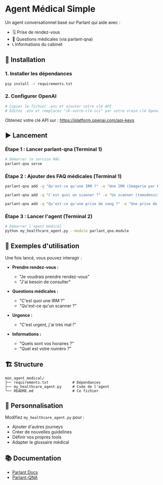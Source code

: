 # Agent Médical Simple

Un agent conversationnel basé sur Parlant qui aide avec :
- 🗓️ Prise de rendez-vous
- 💊 Questions médicales (via parlant-qna)
- 📞 Informations du cabinet

## 🚀 Installation

### 1. Installer les dépendances
```bash
pip install -r requirements.txt
```

### 2. Configurer OpenAI
```bash
# Copier le fichier .env et ajouter votre clé API
# Éditez .env et remplacez "sk-votre-clé-ici" par votre vraie clé OpenAI
```

Obtenez votre clé API sur : https://platform.openai.com/api-keys

## ▶️ Lancement

### Étape 1 : Lancer parlant-qna (Terminal 1)

```bash
# Démarrer le service RAG
parlant-qna serve
```

### Étape 2 : Ajouter des FAQ médicales (Terminal 1)

```bash
parlant-qna add -q "Qu'est-ce qu'une IRM ?" -a "Une IRM (Imagerie par Résonance Magnétique) est un examen d'imagerie médicale qui utilise un champ magnétique puissant pour créer des images détaillées des organes et tissus internes."

parlant-qna add -q "C'est quoi un scanner ?" -a "Un scanner (tomodensitométrie) est un examen qui utilise des rayons X pour créer des images en coupes du corps. Il permet de visualiser les structures internes avec précision."

parlant-qna add -q "Qu'est-ce qu'une prise de sang ?" -a "Une prise de sang est un prélèvement de sang veineux utilisé pour analyser divers paramètres biologiques (glycémie, cholestérol, etc.)."
```

### Étape 3 : Lancer l'agent (Terminal 2)

```bash
# Démarrer l'agent médical
python my_healthcare_agent.py --module parlant_qna.module
```

## 💬 Exemples d'utilisation

Une fois lancé, vous pouvez interagir :

- **Prendre rendez-vous :**
  - "Je voudrais prendre rendez-vous"
  - "J'ai besoin de consulter"

- **Questions médicales :**
  - "C'est quoi une IRM ?"
  - "Qu'est-ce qu'un scanner ?"

- **Urgence :**
  - "C'est urgent, j'ai très mal !"

- **Informations :**
  - "Quels sont vos horaires ?"
  - "Quel est votre numéro ?"

## 🏗️ Structure

```
mon_agent_medical/
├── requirements.txt           # Dépendances
├── my_healthcare_agent.py     # Code de l'agent
└── README.md                  # Ce fichier
```

## 🔧 Personnalisation

Modifiez `my_healthcare_agent.py` pour :
- Ajouter d'autres journeys
- Créer de nouvelles guidelines
- Définir vos propres tools
- Adapter le glossaire médical

## 📚 Documentation

- [Parlant Docs](https://www.parlant.io/docs)
- [Parlant-QNA](https://pypi.org/project/parlant-qna/)

